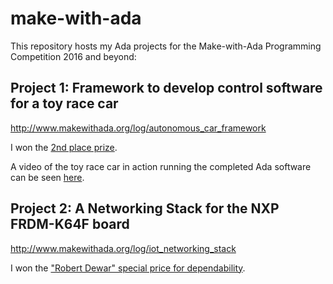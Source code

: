 # make-with-ada
This repository hosts my Ada projects for the Make-with-Ada Programming Competition 2016 and beyond:

## Project 1: Framework to develop control software for a toy race car

http://www.makewithada.org/log/autonomous_car_framework

I won the [2nd place prize](http://www.makewithada.org/).

A video of the toy race car in action running the completed Ada software 
can be seen [here](https://youtu.be/TkECWVYZUk8).

## Project 2: A Networking Stack for the NXP FRDM-K64F board
http://www.makewithada.org/log/iot_networking_stack

I won the ["Robert Dewar" special price for dependability](http://www.makewithada.org/).
